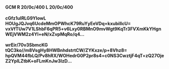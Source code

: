 #### GCM R 20/0c/400 L 20/0c/400
**cGfz1ulRLG9YIowL**<br/>**HOUgJQJvq6UcdeMmOPWhcK79RuYyEeVDq+kxubiIIcU=**<br/>**vxVfTUw7V1LShbF6qPR5+v6Lxy0RBMnO9mvWgt9KqTr3FVXmKkYHgnWEjVWM2z4YI+eN/xZvpMqRo/q4...**<br/><br/>
**wrEir/70v3SbmcKG**<br/>**tQC3ko//m8VsgHy8HWBnhdstrtCW/ZYKxze/p+8Vhz8=**<br/>**hpQVM44fbLQ/Pv8hRX/WOHedrG0P2pr8s4+c0NS3CwztjF4qT+zQ27OjeZ2YplLZtbK+oFLmKnJw3IzD...**